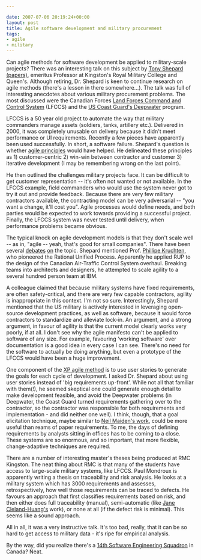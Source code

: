 ```yaml
---

date: 2007-07-06 20:19:24+00:00
layout: post
title: Agile software development and military procurement
tags:
- agile
- military
---
```


Can agile methods for software development be applied to military-scale projects? There was an interesting talk on this subject by [Tony Shepard](http://www.rmc.ca/academic/elec/staff/shepard_e.htm) [(papers)](http://www.informatik.uni-trier.de/~ley/db/indices/a-tree/s/Shepard:Terry.html),  emeritus Professor at Kingston's Royal Military College and Queen's. Although retiring, Dr. Shepard is keen to continue research on agile methods (there's a lesson in there somewhere...). The talk was full of interesting anecdotes about various military procurement problems. The most discussed were the Canadian Forces [Land Forces Command and Control System](http://www.gdcanada.com/content/detail.cfm?acronym=LCSS) (LFCCS) and the [US Coast Guard's Deepwater](http://www.uscg.mil/deepwater/) program.

LFCCS is a 50 year old project to automate the way that military commanders manage assets (soldiers, tanks, artillery etc.). Delivered in 2000, it was completely unusable on delivery because it didn't meet performance or UI requirements. Recently a few pieces have apparently been used successfully. In short, a software failure. Shepard's question is whether [agile principles](http://agilemanifesto.org/principles.html) would have helped. He delineated these principles as 1) customer-centric 2) win-win between contractor and customer 3) iterative development (I may be remembering wrong on the last point).

He then outlined the challenges military projects face. It can be difficult to get customer representation -- it's often not wanted or not available. In the LFCCS example, field commanders who would use the system never got to try it out and provide feedback. Because there are very few military contractors available, the contracting model can be very adversarial -- "you want a change, it'll cost you".  Agile processes would define needs, and both parties would be expected to work towards providing a successful project. Finally, the LFCCS system was never tested until delivery, when performance problems became obvious.

The typical knock on agile development models is that they don't scale well -- as in, "agile -- yeah, that's good for small companies".  There have been several [debates](http://c2.com/cgi/wiki?ExtremeProgrammingMayScaleUp) [on](http://www.agilenetwork.ca/ws2003/) the topic. Shepard mentioned Prof. [Phillipe Kruchten](http://en.wikipedia.org/wiki/Philippe_Kruchten), who pioneered the Rational Unified Process. Apparently he applied RUP to the design of the Canadian Air-Traffic Control System overhaul. Breaking teams into architects and designers, he attempted to scale agility to a several hundred person team at IBM.

A colleague claimed that because military systems have fixed requirements, are often safety-critical, and there are very few capable contractors, agility is inappropriate in this context. I'm not so sure. Interestingly, Shepard mentioned that the US military is actively interested in leveraging open-source development practices, as well as software, because it would force contractors to standardize and alleviate lock-in. An argument, and a strong argument, in favour of agility is that the current model clearly works very poorly, if at all. I don't see why the agile manifesto can't be applied to software of any size.  For example, favouring 'working software' over documentation is a good idea in every case I can see. There's no need for the software to actually be doing anything, but even a prototype of the LFCCS would have been a huge improvement.

One component of the [XP agile method](http://en.wikipedia.org/wiki/Extreme_Programming) is to use user stories to generate the goals for each cycle of development. I asked Dr. Shepard about using user stories instead of 'big requirements up-front'. While not all that familiar with them(!), he seemed skeptical one could generate enough detail to make development feasible, and avoid the Deepwater problems (in Deepwater, the Coast Guard turned requirements gathering over to the contractor, so the contractor was responsible for both requirements and implementation - and did neither one well). I think, though, that a goal elicitation technique, maybe similar to [Neil Maiden's work](http://hcid.soi.city.ac.uk/research/Rescue.html), could be more useful than reams of paper requirements. To me, the days of defining requirements by analysts sitting in offices has to be coming to a close. These systems are so enormous, and so important, that more flexible, change-adaptive techniques are required.

There are a number of interesting master's theses being produced at RMC Kingston. The neat thing about RMC is that many of the students have access to large-scale military systems, like LFCCS. Paul Mondroux is apparently writing a thesis on traceability and risk analysis. He looks at a military system  which has 3000 requirements and assesses, retrospectively, how well those requirements can be traced to defects. He favours an approach that first classifies requirements based on risk, and then either does full traceability (manual), semi-automatic (like [Jane Cleland-Huang's](http://facweb.cti.depaul.edu/jhuang/) work), or none at all (if the defect risk is minimal). This seems like a sound approach.

All in all, it was a very instructive talk. It's too bad, really, that it can be so hard to get access to military data - it's ripe for empirical analysis.

By the way, did you realize there's a [14th Software Engineering Squadron](http://www.airforce.forces.gc.ca/14wing/squadron/14ses_e.asp) in Canada? Neat.
